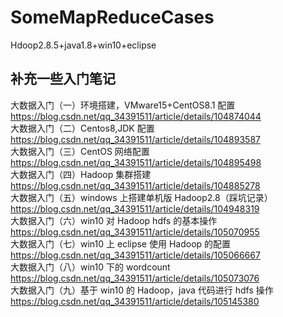 # SomeMapReduceCases
Hdoop2.8.5+java1.8+win10+eclipse<br>
## 补充一些入门笔记
大数据入门（一）环境搭建，VMware15+CentOS8.1 配置<br>
<https://blog.csdn.net/qq_34391511/article/details/104874044><br>
大数据入门（二）Centos8,JDK 配置<br>
<https://blog.csdn.net/qq_34391511/article/details/104893587><br>
大数据入门（三）CentOS 网络配置<br>
<https://blog.csdn.net/qq_34391511/article/details/104895498><br>
大数据入门（四）Hadoop 集群搭建<br>
<https://blog.csdn.net/qq_34391511/article/details/104885278><br>
大数据入门（五）windows 上搭建单机版 Hadoop2.8（踩坑记录）<br>
<https://blog.csdn.net/qq_34391511/article/details/104948319><br>
大数据入门（六）win10 对 Hadoop hdfs 的基本操作<br>
<https://blog.csdn.net/qq_34391511/article/details/105070955><br>
大数据入门（七）win10 上 eclipse 使用 Hadoop 的配置<br>
<https://blog.csdn.net/qq_34391511/article/details/105066667><br>
大数据入门（八）win10 下的 wordcount<br>
<https://blog.csdn.net/qq_34391511/article/details/105073076><br>
大数据入门（九）基于 win10 的 Hadoop，java 代码进行 hdfs 操作<br>
<https://blog.csdn.net/qq_34391511/article/details/105145380><br>
